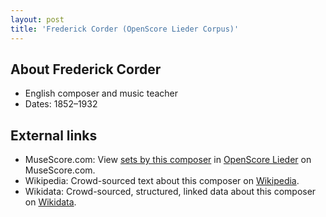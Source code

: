 ```yaml
---
layout: post
title: 'Frederick Corder (OpenScore Lieder Corpus)'
---
```


## About Frederick Corder

- English composer and music teacher
- Dates: 1852–1932

## External links

- MuseScore.com: View [sets by this composer] in [OpenScore Lieder] on MuseScore.com.
- Wikipedia: Crowd-sourced text about this composer on [Wikipedia].
- Wikidata: Crowd-sourced, structured, linked data about this composer on [Wikidata].

[Wikipedia]: https://en.wikipedia.org/wiki/Frederick_Corder
[Wikidata]: https://www.wikidata.org/wiki/Q706644
[sets by this composer]: https://musescore.com/openscore-lieder-corpus/sets?order=title&text=Corder,+Frederick
[OpenScore Lieder]: https://musescore.com/openscore-lieder-corpus

